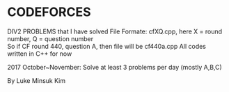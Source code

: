 # CODEFORCES
DIV2 PROBLEMS that I have solved 
File Formate: cfXQ.cpp,   here X = round number, Q = question number   
So if CF round 440, question A, then file will be cf440a.cpp 
All codes written in C++ for now 

2017 October~November: Solve at least 3 problems per day (mostly A,B,C) 

By Luke Minsuk Kim

